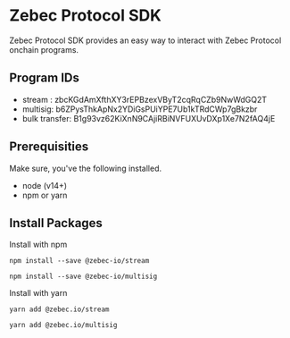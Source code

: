 # Zebec Protocol SDK
Zebec Protocol SDK provides an easy way to interact with Zebec Protocol onchain programs.

## Program IDs

- stream : zbcKGdAmXfthXY3rEPBzexVByT2cqRqCZb9NwWdGQ2T
- multisig: b6ZPysThkApNx2YDiGsPUiYPE7Ub1kTRdCWp7gBkzbr
- bulk transfer: B1g93vz62KiXnN9CAjiRBiNVFUXUvDXp1Xe7N2fAQ4jE

## Prerequisities

Make sure, you've the following installed.
- node (v14+)
- npm or yarn


## Install Packages

Install with npm

```
npm install --save @zebec-io/stream
```

```
npm install --save @zebec-io/multisig
```

Install with yarn

```
yarn add @zebec.io/stream
```
```
yarn add @zebec.io/multisig
```
